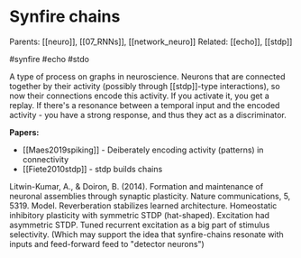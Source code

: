 # Synfire chains

Parents: [[neuro]], [[07_RNNs]], [[network_neuro]]
Related: [[echo]], [[stdp]]

#synfire #echo #stdo

A type of process on graphs in neuroscience. Neurons that are connected together by their activity (possibly through [[stdp]]-type interactions), so now their connections encode this activity. If you activate it, you get a replay. If there's a resonance between a temporal input and the encoded activity - you have a strong response, and thus they act as a discriminator.

**Papers:**
* [[Maes2019spiking]] - Deiberately encoding activity (patterns) in connectivity
* [[Fiete2010stdp]] - stdp builds chains

Litwin-Kumar, A., & Doiron, B. (2014). Formation and maintenance of neuronal assemblies through synaptic plasticity. Nature communications, 5, 5319.
Model. Reverberation stabilizes learned architecture.  Homeostatic inhibitory plasticity with symmetric STDP (hat-shaped). Excitation had asymmetric STDP. Tuned recurrent excitation as a big part of stimulus selectivity. (Which may support the idea that synfire-chains resonate with inputs and feed-forward feed to "detector neurons")